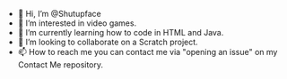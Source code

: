 - 👋 Hi, I’m @Shutupface
- 👀 I’m interested in video games.
- 🌱 I’m currently learning how to code in HTML and Java.
- 💞️ I’m looking to collaborate on a Scratch project.
- 📫 How to reach me you can contact me via "opening an issue" on my Contact Me repository.

<!---
Shutupface/Shutupface is a ✨ special ✨ repository because its `README.md` (this file) appears on your GitHub profile.
You can click the Preview link to take a look at your changes.
--->
